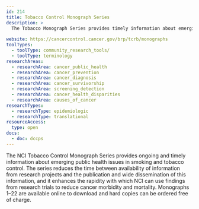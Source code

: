 ```yaml
---
id: 214
title: Tobacco Control Monograph Series
description: >
  The Tobacco Monograph Series provides timely information about emerging public health issues in smoking and tobacco use control.
  
website: https://cancercontrol.cancer.gov/brp/tcrb/monographs
toolTypes:
  - toolType: community_research_tools/
  - toolType: terminology 
researchAreas:
  - researchArea: cancer_public_health
  - researchArea: cancer_prevention
  - researchArea: cancer_diagnosis
  - researchArea: cancer_survivorship
  - researchArea: screening_detection
  - researchArea: cancer_health_disparities
  - researchArea: causes_of_cancer
researchTypes:
  - researchType: epidemiologic
  - researchType: translational
resourceAccess:
  type: open
docs:
  - doc: dccps
---
```

The NCI Tobacco Control Monograph Series provides ongoing and timely information about emerging public health issues in smoking and tobacco control. The series reduces the time between availability of information from research projects and the publication and wide dissemination of this information, and it enhances the rapidity with which NCI can use findings from research trials to reduce cancer morbidity and mortality. Monographs 1–22 are available online to download and hard copies can be ordered free of charge.